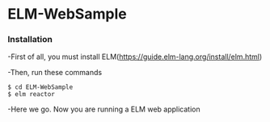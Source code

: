 # ELM-WebSample

### Installation

-First of all, you must install ELM(https://guide.elm-lang.org/install/elm.html)

-Then, run these commands

```
$ cd ELM-WebSample
$ elm reactor
```

-Here we go. Now you are running a ELM web application
